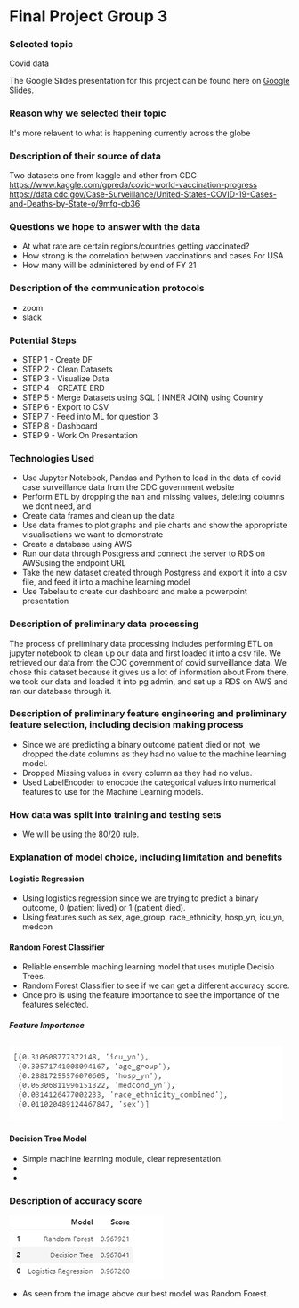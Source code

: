 # Final Project Group 3

### Selected topic
Covid data

The Google Slides presentation for this project can be found 
here on [Google Slides](https://docs.google.com/presentation/d/1R6NoK6VatRhL9BzGuit1nTV8Zf-JTV8qRfew4igPopU/edit#slide=id.gc12a178845_0_155).

### Reason why we selected their topic 
It's more relavent to what is happening currently across the globe

### Description of their source of data
Two datasets one from kaggle and other from CDC
https://www.kaggle.com/gpreda/covid-world-vaccination-progress
https://data.cdc.gov/Case-Surveillance/United-States-COVID-19-Cases-and-Deaths-by-State-o/9mfq-cb36

### Questions we hope to answer with the data

- At what rate are certain regions/countries getting vaccinated?
- How strong is the correlation between vaccinations and cases For USA
- How many will be administered by end of FY 21

### Description of the communication protocols
- zoom
- slack

### Potential Steps
- STEP 1 - Create DF 
- STEP 2 - Clean Datasets 
- STEP 3 - Visualize Data
- STEP 4 - CREATE ERD
- STEP 5 - Merge Datasets using SQL ( INNER JOIN) using Country
- STEP 6 - Export to CSV
- STEP 7 - Feed into ML for question 3
- STEP 8 - Dashboard
- STEP 9 - Work On Presentation

### Technologies Used 

- Use Jupyter Notebook, Pandas and Python to load in the data of covid case surveillance data from the CDC government website
- Perform ETL by dropping the nan and missing values, deleting columns we dont need, and 
- Create data frames and clean up the data 
- Use data frames to plot graphs and pie charts and show the appropriate visualisations we want to demonstrate 
- Create a database using AWS
- Run our data through Postgress and connect the server to RDS on AWSusing the endpoint URL
- Take the new dataset created through Postgress and export it into a csv file, and feed it into a machine learning model
- Use Tabelau to create our dashboard and make a powerpoint presentation


### Description of preliminary data processing

The process of preliminary data processing includes performing ETL on jupyter notebook to clean up our data and first loaded it into a csv file. We retrieved our data from the CDC government of covid surveillance data. We chose this dataset because it gives us a lot of information about  From there, we took our data and loaded it into pg admin, and set up a RDS on AWS and ran our database through it. 

### Description of preliminary feature engineering and preliminary feature selection, including decision making process
- Since we are predicting a binary outcome patient died or not, we dropped the date columns as they had no value to the machine learning model.
- Dropped Missing values in every column as they had no value.
- Used LabelEncoder to enocode the categorical values into numerical features to use for the Machine Learning models.

### How data was split into training and testing sets

- We will be using the 80/20 rule.

### Explanation of model choice, including limitation and benefits 

#### Logistic Regression
 - Using logistics regression since we are trying to predict a binary outcome, 0 (patient lived) or 1 (patient died).
 - Using features such as sex,	age_group,	race_ethnicity, hosp_yn, icu_yn, medcon

#### Random Forest Classifier
 - Reliable ensemble maching learning model that uses mutiple Decisio Trees.
 - Random Forest Classifier to see if we can get a different accuracy score.
 - Once pro is using the feature importance to see the importance of the features selected.

##### Feature Importance 
![line_image](Resources/feat_imp.png)
- 
#### Decision Tree Model
 - Simple machine learning module, clear representation.
 - 
 - 

### Description of accuracy score 

![line_image](Resources/model_scores.png)

- As seen from the image above our best model was Random Forest.
